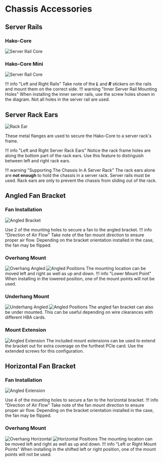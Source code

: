# Chassis Accessories
## Server Rails

### Hako-Core 
![Server Rail Core](imgs/ServerRailCore.jpg)

### Hako-Core Mini
![Server Rail Core](imgs/ServerRailMini.jpg)



!!! info "Left and Right Rails"
    Take note of the ***L*** and ***R*** stickers on the rails and mount them on the correct side.
!!! warning "Inner Server Rail Mounting Holes"
    When installing the inner server rails, use the screw holes shown in the diagram. Not all holes in the server rail are used. 

## Server Rack Ears

![Rack Ear](imgs/RackEar.jpg)

These metal flanges are used to secure the Hako-Core to a server rack's frame.

!!! info "Left and Right Server Rack Ears"
    Notice the rack frame holes are along the bottom part of the rack ears. Use this feature to distinguish between left and right rack ears.

!!! warning "Supporting The Chassis In A Server Rack"
    The rack ears alone are **not enough** to hold the chassis in a server rack. Server rails must be used. Rack ears are only to prevent the chassis from sliding out of the rack.

## Angled Fan Bracket

### Fan Installation

![Angled Bracket](imgs/AngledFanBracket.jpg)

Use 2 of the mounting holes to secure a fan to the angled bracket.
!!! info "Direction of Air Flow"
    Take note of the fan mount direction to ensure proper air flow. Depending on the bracket orientation installed in the case, the fan may be flipped. 

### Overhang Mount
![Overhang Angled](imgs/OverhangAngledMount.jpg)
![Angled Positions](imgs/AngledOverhangPositions.jpg)
The mounting location can be moved left and right as well as up and down. 
!!! info "Lower Mount Point"
    When installing in the lowered position, one of the mount points will not be used. 

### Underhang Mount
![Underhang Angled](imgs/UnderhangAngledMount.jpg)
![Angled Positions](imgs/AngledUnderhangPositions.jpg)
The angled fan bracket can also be under mounted. This can be useful depending on wire clearances with different HBA cards.

### Mount Extension
![Angled Extension](imgs/AngledExtension.jpg)
The included mount extensions can be used to extend the bracket out for extra coverage on the furthest PCIe card. Use the extended screws for this configuration.

## Horizontal Fan Bracket

### Fan Installation
![Angled Extension](imgs/HorizontalFanBracket.jpg)

Use 4 of the mounting holes to secure a fan to the horizontal bracket.
!!! info "Direction of Air Flow"
    Take note of the fan mount direction to ensure proper air flow. Depending on the bracket orientation installed in the case, the fan may be flipped. 

### Overhang Mount
![Overhang Horizontal](imgs/OverhangHorizontalMount.jpg)
![Horizontal Positions](imgs/HorizontalOverhangPositions.jpg)
The mounting location can be moved left and right as well as up and down. 
!!! info "Left or Right Mount Points"
    When installing in the shifted left or right position, one of the mount points will not be used.